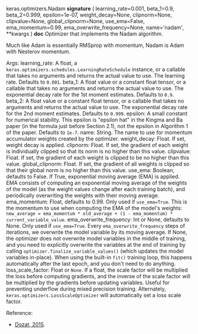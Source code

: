 keras.optimizers.Nadam
__signature__
(
  learning_rate=0.001,
  beta_1=0.9,
  beta_2=0.999,
  epsilon=1e-07,
  weight_decay=None,
  clipnorm=None,
  clipvalue=None,
  global_clipnorm=None,
  use_ema=False,
  ema_momentum=0.99,
  ema_overwrite_frequency=None,
  name='nadam',
  **kwargs
)
__doc__
Optimizer that implements the Nadam algorithm.

Much like Adam is essentially RMSprop with momentum, Nadam is Adam with
Nesterov momentum.

Args:
    learning_rate: A float, a
        `keras.optimizers.schedules.LearningRateSchedule` instance, or
        a callable that takes no arguments and returns the actual value to
        use. The learning rate. Defaults to `0.001`.
    beta_1: A float value or a constant float tensor, or a callable
        that takes no arguments and returns the actual value to use. The
        exponential decay rate for the 1st moment estimates.
        Defaults to `0.9`.
    beta_2: A float value or a constant float tensor, or a callable
        that takes no arguments and returns the actual value to use. The
        exponential decay rate for the 2nd moment estimates. Defaults to
        `0.999`.
    epsilon: A small constant for numerical stability. This epsilon is
        "epsilon hat" in the Kingma and Ba paper (in the formula just before
        Section 2.1), not the epsilon in Algorithm 1 of the paper.
        Defaults to `1e-7`.
    name: String. The name to use
      for momentum accumulator weights created by
      the optimizer.
    weight_decay: Float. If set, weight decay is applied.
    clipnorm: Float. If set, the gradient of each weight is individually
      clipped so that its norm is no higher than this value.
    clipvalue: Float. If set, the gradient of each weight is clipped to be
      no higher than this value.
    global_clipnorm: Float. If set, the gradient of all weights is clipped
      so that their global norm is no higher than this value.
    use_ema: Boolean, defaults to False. If True, exponential moving average
      (EMA) is applied. EMA consists of computing an exponential moving
      average of the weights of the model (as the weight values change after
      each training batch), and periodically overwriting the weights with
      their moving average.
    ema_momentum: Float, defaults to 0.99. Only used if `use_ema=True`.
      This is the momentum to use when computing
      the EMA of the model's weights:
      `new_average = ema_momentum * old_average + (1 - ema_momentum) *
      current_variable_value`.
    ema_overwrite_frequency: Int or None, defaults to None. Only used if
      `use_ema=True`. Every `ema_overwrite_frequency` steps of iterations,
      we overwrite the model variable by its moving average.
      If None, the optimizer
      does not overwrite model variables in the middle of training, and you
      need to explicitly overwrite the variables at the end of training
      by calling `optimizer.finalize_variable_values()`
      (which updates the model
      variables in-place). When using the built-in `fit()` training loop,
      this happens automatically after the last epoch,
      and you don't need to do anything.
    loss_scale_factor: Float or `None`. If a float, the scale factor will
      be multiplied the loss before computing gradients, and the inverse of
      the scale factor will be multiplied by the gradients before updating
      variables. Useful for preventing underflow during mixed precision
      training. Alternately, `keras.optimizers.LossScaleOptimizer` will
      automatically set a loss scale factor.


Reference:

- [Dozat, 2015](http://cs229.stanford.edu/proj2015/054_report.pdf).
